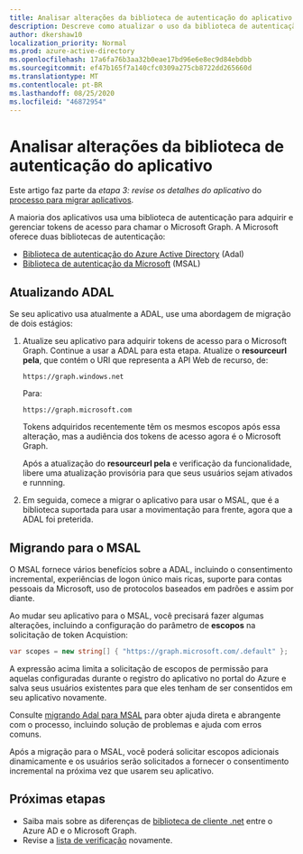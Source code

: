 ```yaml
---
title: Analisar alterações da biblioteca de autenticação do aplicativo
description: Descreve como atualizar o uso da biblioteca de autenticação para migrar um aplicativo dos aplicativos de API do Azure Active Directory (Azure AD) para a API do Microsoft Graph.
author: dkershaw10
localization_priority: Normal
ms.prod: azure-active-directory
ms.openlocfilehash: 17a6fa76b3aa32b0eae17bd96e6e8ec9d84ebdbb
ms.sourcegitcommit: ef47b165f7a140cfc0309a275cb8722dd265660d
ms.translationtype: MT
ms.contentlocale: pt-BR
ms.lasthandoff: 08/25/2020
ms.locfileid: "46872954"
---
```

# <a name="review-app-authentication-library-changes"></a>Analisar alterações da biblioteca de autenticação do aplicativo

Este artigo faz parte da *etapa 3: revise os detalhes do aplicativo* do [processo para migrar aplicativos](migrate-azure-ad-graph-planning-checklist.md).

A maioria dos aplicativos usa uma biblioteca de autenticação para adquirir e gerenciar tokens de acesso para chamar o Microsoft Graph.  A Microsoft oferece duas bibliotecas de autenticação:

- [Biblioteca de autenticação do Azure Active Directory](https://docs.microsoft.com/azure/active-directory/develop/active-directory-authentication-libraries) (Adal)
- [Biblioteca de autenticação da Microsoft](https://docs.microsoft.com/azure/active-directory/develop/reference-v2-libraries) (MSAL)

## <a name="updating-adal"></a>Atualizando ADAL

Se seu aplicativo usa atualmente a ADAL, use uma abordagem de migração de dois estágios:

1. Atualize seu aplicativo para adquirir tokens de acesso para o Microsoft Graph. Continue a usar a ADAL para esta etapa. Atualize o **resourceurl pela**, que contém o URI que representa a API Web de recurso, de:

    `https://graph.windows.net`  

    Para:  

    `https://graph.microsoft.com`

    Tokens adquiridos recentemente têm os mesmos escopos após essa alteração, mas a audiência dos tokens de acesso agora é o Microsoft Graph.  

    Após a atualização do **resourceurl pela** e verificação da funcionalidade, libere uma atualização provisória para que seus usuários sejam ativados e runnning.

1.  Em seguida, comece a migrar o aplicativo para usar o MSAL, que é a biblioteca suportada para usar a movimentação para frente, agora que a ADAL foi preterida.

## <a name="migrating-to-msal"></a>Migrando para o MSAL

O MSAL fornece vários benefícios sobre a ADAL, incluindo o consentimento incremental, experiências de logon único mais ricas, suporte para contas pessoais da Microsoft, uso de protocolos baseados em padrões e assim por diante.  

Ao mudar seu aplicativo para o MSAL, você precisará fazer algumas alterações, incluindo a configuração do parâmetro de **escopos** na solicitação de token Acquistion:

``` csharp
var scopes = new string[] { "https://graph.microsoft.com/.default" };
```

A expressão acima limita a solicitação de escopos de permissão para aquelas configuradas durante o registro do aplicativo no portal do Azure e salva seus usuários existentes para que eles tenham de ser consentidos em seu aplicativo novamente.

Consulte [migrando Adal para MSAL](https://aka.ms/adal-net-to-msal-net) para obter ajuda direta e abrangente com o processo, incluindo solução de problemas e ajuda com erros comuns.

Após a migração para o MSAL, você poderá solicitar escopos adicionais dinamicamente e os usuários serão solicitados a fornecer o consentimento incremental na próxima vez que usarem seu aplicativo.

## <a name="next-steps"></a>Próximas etapas

- Saiba mais sobre as diferenças de [biblioteca de cliente .net](migrate-azure-ad-graph-client-libraries.md) entre o Azure AD e o Microsoft Graph.
- Revise a [lista de verificação](migrate-azure-ad-graph-planning-checklist.md) novamente.

